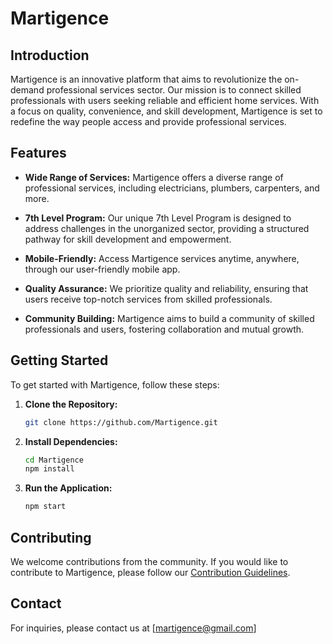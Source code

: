 # Martigence 

## Introduction

Martigence is an innovative platform that aims to revolutionize the on-demand professional services sector. Our mission is to connect skilled professionals with users seeking reliable and efficient home services. With a focus on quality, convenience, and skill development, Martigence is set to redefine the way people access and provide professional services.

## Features

- **Wide Range of Services:** Martigence offers a diverse range of professional services, including electricians, plumbers, carpenters, and more.

- **7th Level Program:** Our unique 7th Level Program is designed to address challenges in the unorganized sector, providing a structured pathway for skill development and empowerment.

- **Mobile-Friendly:** Access Martigence services anytime, anywhere, through our user-friendly mobile app.

- **Quality Assurance:** We prioritize quality and reliability, ensuring that users receive top-notch services from skilled professionals.

- **Community Building:** Martigence aims to build a community of skilled professionals and users, fostering collaboration and mutual growth.

## Getting Started

To get started with Martigence, follow these steps:

1. **Clone the Repository:**
   ```bash
   git clone https://github.com/Martigence.git
   ```

2. **Install Dependencies:**
   ```bash
   cd Martigence
   npm install
   ```

3. **Run the Application:**
   ```bash
   npm start
   ```

## Contributing

We welcome contributions from the community. If you would like to contribute to Martigence, please follow our [Contribution Guidelines](CONTRIBUTING.md).


## Contact

For inquiries, please contact us at [martigence@gmail.com]
